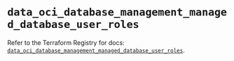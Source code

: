 # `data_oci_database_management_managed_database_user_roles`

Refer to the Terraform Registry for docs: [`data_oci_database_management_managed_database_user_roles`](https://registry.terraform.io/providers/oracle/oci/7.19.0/docs/data-sources/database_management_managed_database_user_roles).
